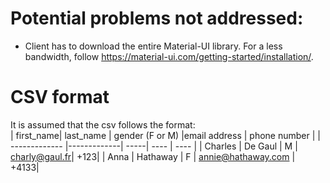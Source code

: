 # Potential problems not addressed:

- Client has to download the entire Material-UI library. For a less bandwidth, follow https://material-ui.com/getting-started/installation/.

# CSV format

It is assumed that the csv follows the format:  
| first_name| last_name | gender (F or M) |email address | phone number |
| ------------- |-------------| -----| ---- | ---- |
| Charles | De Gaul | M | charly@gaul.fr| +123|
| Anna | Hathaway | F | annie@hathaway.com | +4133|
